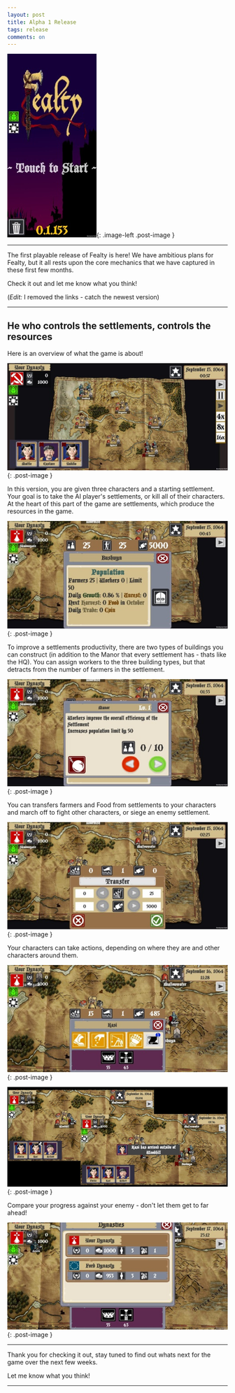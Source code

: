 ```yaml
---
layout: post
title: Alpha 1 Release
tags: release
comments: on
---
```


![screenshot1](/public/images/posts/16MAY19/alpha1-title.jpg){: .image-left .post-image }  

---

The first playable release of Fealty is here! We have ambitious plans for Fealty, but it all rests upon the core mechanics that we have captured in these first few months.

Check it out and let me know what you think!<!--more-->

(*Edit:* I removed the links - catch the newest version)

---

## He who controls the settlements, controls the resources

Here is an overview of what the game is about!

![screenshot1][alpha1-zoomedout]{: .post-image }  

In this version, you are given three characters and a starting settlement. Your goal is to take the AI player's settlements, or kill all of
their characters. At the heart of this part of the game are settlements, which produce the resources in the game.

![screenshot1][alpha1-settlement]{: .post-image }  

To improve a settlements productivity, there are two types of buildings you can construct (in addition to the Manor that every settlement has - thats like the HQ). You can assign workers to the three building types, but that detracts from the number of farmers in the settlement.

![screenshot1][alpha1-building]{: .post-image }  

You can transfers farmers and Food from settlements to your characters and march off to fight other characters, or siege an enemy settlement.

![screenshot1][alpha1-transfer]{: .post-image }  

Your characters can take actions, depending on where they are and other characters around them.

![screenshot1][alpha1-character]{: .post-image }  

![screenshot1][alpha1-moving]{: .post-image }  

Compare your progress against your enemy - don't let them get to far ahead!

![screenshot1][alpha1-rankings]{: .post-image }  

---

Thank you for checking it out, stay tuned to find out whats next for the game over the next few weeks.

Let me know what you think!

---

[alpha1-zoomedout]: /public/images/posts/16MAY19/alpha1-zoomedout.jpg
[alpha1-settlement]: /public/images/posts/16MAY19/alpha1-settlement.jpg
[alpha1-building]: /public/images/posts/16MAY19/alpha1-building.jpg
[alpha1-character]: /public/images/posts/16MAY19/alpha1-character.jpg
[alpha1-transfer]: /public/images/posts/16MAY19/alpha1-transfer.jpg
[alpha1-moving]: /public/images/posts/16MAY19/alpha1-moving.jpg
[alpha1-rankings]: /public/images/posts/16MAY19/alpha1-rankings.jpg
